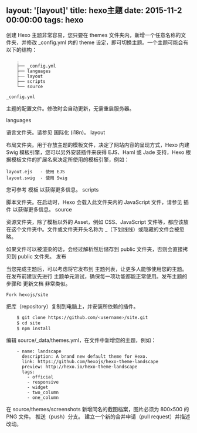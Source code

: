 layout: '[layout]'
title: hexo主题
date: 2015-11-2 00:00:00
tags: hexo
---

创建 Hexo 主题非常容易，您只要在 themes 文件夹内，新增一个任意名称的文件夹，并修改 _config.yml 内的 theme 设定，即可切换主题。一个主题可能会有以下的结构：
```
    .
    ├── _config.yml
    ├── languages
    ├── layout
    ├── scripts
    └── source
```
    _config.yml

主题的配置文件。修改时会自动更新，无需重启服务器。

languages

语言文件夹。请参见 国际化 (i18n)。
layout

布局文件夹。用于存放主题的模板文件，决定了网站内容的呈现方式，Hexo 内建 Swig 模板引擎，您可以另外安装插件来获得 EJS、Haml 或 Jade 支持，Hexo 根据模板文件的扩展名来决定所使用的模板引擎，例如：

    layout.ejs   - 使用 EJS
    layout.swig  - 使用 Swig

您可参考 模板 以获得更多信息。
scripts

脚本文件夹。在启动时，Hexo 会载入此文件夹内的 JavaScript 文件，请参见 插件 以获得更多信息。
source

资源文件夹，除了模板以外的 Asset，例如 CSS、JavaScript 文件等，都应该放在这个文件夹中。文件或文件夹开头名称为 _（下划线线）或隐藏的文件会被忽略。

如果文件可以被渲染的话，会经过解析然后储存到 public 文件夹，否则会直接拷贝到 public 文件夹。
发布

当您完成主题后，可以考虑将它发布到 主题列表，让更多人能够使用您的主题。在发布前建议先进行 主题单元测试，确保每一项功能都能正常使用。发布主题的步骤和 更新文档 非常类似。

    Fork hexojs/site

把库（repository）复制到电脑上，并安装所依赖的插件。

```sh
    $ git clone https://github.com/<username>/site.git
    $ cd site
    $ npm install
```

编辑 source/_data/themes.yml，在文件中新增您的主题，例如：
```
    - name: landscape
      description: A brand new default theme for Hexo.
      link: https://github.com/hexojs/hexo-theme-landscape
      preview: http://hexo.io/hexo-theme-landscape
      tags:
        - official
        - responsive
        - widget
        - two_column
        - one_column
```
在 source/themes/screenshots 新增同名的截图档案，图片必须为 800x500 的 PNG 文件。
推送（push）分支。
建立一个新的合并申请（pull request）并描述改动。

